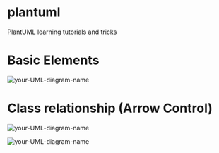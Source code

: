 # plantuml
PlantUML learning tutorials and tricks


# Basic Elements

![your-UML-diagram-name](http://www.plantuml.com/plantuml/proxy?cache=no&src=https://raw.githubusercontent.com/chaitenyay/plantuml/refs/heads/main/class-diagram/elements.puml)


# Class relationship (Arrow Control)

![your-UML-diagram-name](http://www.plantuml.com/plantuml/proxy?cache=no&src=https://raw.githubusercontent.com/chaitenyay/plantuml/refs/heads/main/class-diagram/relationship.puml)


![your-UML-diagram-name](tmp.png)